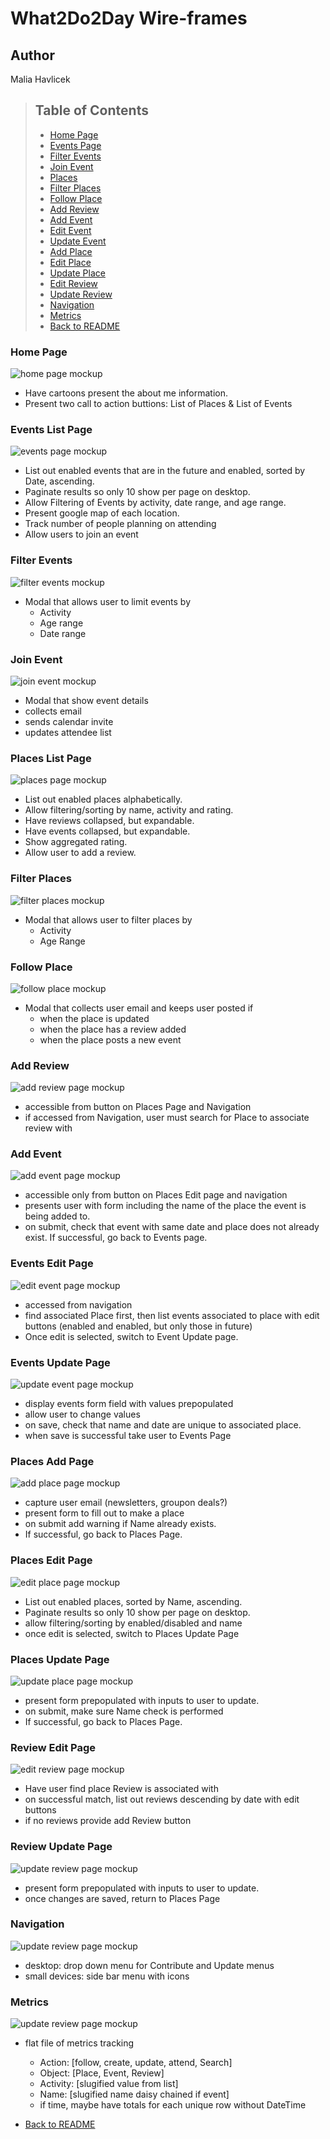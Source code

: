 # What2Do2Day Wire-frames
## Author
Malia Havlicek
>## Table of Contents
> - [Home Page](#home-page)
> - [Events Page](#events-list-page)
> - [Filter Events](#filter-events)
> - [Join Event](#join-event)
> - [Places](#places-list-page)
> - [Filter Places](#filter-places)
> - [Follow Place](#follow-place)
> - [Add Review](#add-review)
> - [Add Event](#add-event)
> - [Edit Event](#events-edit-page)
> - [Update Event](#events-update-page)
> - [Add Place](#places-add-page)
> - [Edit Place](#places-edit-page)
> - [Update Place](#places-update-page)
> - [Edit Review](#review-edit-page)
> - [Update Review](#review-update-page)
> - [Navigation](#navigation)
> - [Metrics](#metrics)
> - [Back to README](https://github.com/maliahavlicek/what2do2day#skeleton)

### Home Page
![home page mockup](images/wireframes/Home.png)

- Have cartoons present the about me information.
- Present two call to action buttions: List of Places & List of Events

### Events List Page 
![events page mockup](images/wireframes/Events.png)

- List out enabled events that are in the future and enabled, sorted by Date, ascending.
- Paginate results so only 10 show per page on desktop. 
- Allow Filtering of Events by activity, date range, and age range.
- Present google map of each location. 
- Track number of people planning on attending
- Allow users to join an event

### Filter Events
![filter events mockup](images/wireframes/Filter%20Events.png)

- Modal that allows user to limit events by
  - Activity
  - Age range
  - Date range

### Join Event
![join event mockup](images/wireframes/Join%20Event.png)

- Modal that show event details
- collects email
- sends calendar invite
- updates attendee list

### Places List Page
![places page mockup](images/wireframes/Places.png)

- List out enabled places alphabetically.
- Allow filtering/sorting by name, activity and rating. 
- Have reviews collapsed, but expandable.
- Have events collapsed, but expandable.
- Show aggregated rating.
- Allow user to add a review.

### Filter Places
![filter places mockup](images/wireframes/Filter%20Places.png)

- Modal that allows user to filter places by
  - Activity
  - Age Range
  
### Follow Place
![follow place mockup](images/wireframes/Follow%20Place.png)

- Modal that collects user email and keeps user posted if
  - when the place is updated
  - when the place has a review added
  - when the place posts a new event

### Add Review
![add review page mockup](images/wireframes/Add%20Review.png)

- accessible from button on Places Page and Navigation
- if accessed from Navigation, user must search for Place to associate review with

### Add Event
![add event page mockup](images/wireframes/Add%20Event.png)

 - accessible only from button on Places Edit page and navigation
 - presents user with form including the name of the place the event is being added to. 
 - on submit, check that event with same date and place does not already exist. If successful, go back to Events page.
 
### Events Edit Page 
![edit event page mockup](images/wireframes/Edit%20Event.png)

- accessed from navigation
- find associated Place first, then list events associated to place with edit buttons (enabled and enabled, but only those in future)
- Once edit is selected, switch to Event Update page. 

### Events Update Page 
![update event page mockup](images/wireframes/Update%20Event.png)

- display events form field with values prepopulated
- allow user to change values
- on save, check that name and date are unique to associated place.
- when save is successful take user to Events Page

### Places Add Page 
![add place page mockup](images/wireframes/Add%20Place.png)
- capture user email (newsletters, groupon deals?)
- present form to fill out to make a place
- on submit add warning if Name already exists. 
- If successful, go back to Places Page.

### Places Edit Page 
![edit place page mockup](images/wireframes/Edit%20Place.png)

- List out enabled places, sorted by Name, ascending.
- Paginate results so only 10 show per page on desktop. 
- allow filtering/sorting by enabled/disabled and name
- once edit is selected, switch to Places Update Page 

### Places Update Page 
![update place page mockup](images/wireframes/Edit%20Place.png)

- present form prepopulated with inputs to user to update.
- on submit, make sure Name check is performed
- If successful, go back to Places Page.

### Review Edit Page 
![edit review page mockup](images/wireframes/Edit%20Review.png)

- Have user find place Review is associated with
- on successful match, list out reviews descending by date with edit buttons
- if no reviews provide add Review button

### Review Update Page 
![update review page mockup](images/wireframes/Update%20Review.png)

- present form prepopulated with inputs to user to update.
- once changes are saved, return to Places Page

### Navigation
![update review page mockup](images/wireframes/Navigation.png)

- desktop: drop down menu for Contribute and Update menus
- small devices: side bar menu with icons

### Metrics
![update review page mockup](images/wireframes/Navigation.png)

- flat file of metrics tracking
  - Action: [follow, create, update, attend, Search]
  - Object: [Place, Event, Review]
  - Activity: [slugified value from list]
  - Name: [slugified name daisy chained if event]
  - if time, maybe have totals for each unique row without DateTime

- [Back to README](https://github.com/maliahavlicek/what2do2day#skeleton)